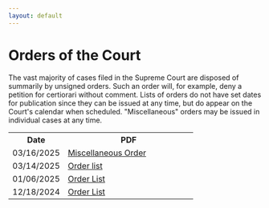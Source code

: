 ```yaml
---
layout: default
---
```

# Orders of the Court
The vast majority of cases filed in the Supreme Court are disposed of summarily by unsigned orders. Such an order will, for example, deny a petition for certiorari without comment. Lists of orders do not have set dates for publication since they can be issued at any time, but do appear on the Court's calendar when scheduled. "Miscellaneous" orders may be issued in individual cases at any time.

<table>
    <tr>
        <th style="width:30%;">Date</th>
        <th>PDF</th>
    </tr>
    <tr>
        <td>03/16/2025</td>
        <td><a href="/orders/miscellaneousorder031625.pdf">Miscellaneous Order</a></td>
    </tr>
    <tr>
        <td>03/14/2025</td>
        <td><a href="/orders/orderlist031425.pdf">Order list</a></td>
    </tr>
    <tr>
        <td>01/06/2025</td>
        <td><a href="/orders/orderlist010625.pdf">Order List</a></td>
    </tr>
    <tr>
        <td>12/18/2024</td>
        <td><a href="/orders/orderlist121824.pdf">Order List</a></td>
    </tr>
</table>